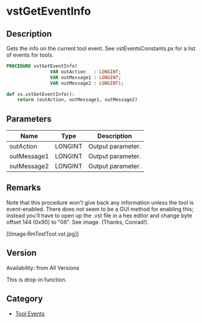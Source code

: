 # vstGetEventInfo

## Description
Gets the info on the current tool event. See vstEventsConstants.px for a list of events for tools.

```pascal
PROCEDURE vstGetEventInfo(
				VAR outAction   : LONGINT;
				VAR outMessage1 : LONGINT;
				VAR outMessage2 : LONGINT);
```

```python
def vs.vstGetEventInfo():
    return (outAction, outMessage1, outMessage2)
```

## Parameters
|Name|Type|Description|
|---|---|---|
|outAction|LONGINT|Output parameter.|
|outMessage1|LONGINT|Output parameter.|
|outMessage2|LONGINT|Output parameter.|

## Remarks
Note that this procedure won't give back any information unless the tool is event-enabled. There does not seem to be a GUI method for enabling this; instead you'll have to open up the .vst file in a hex editor and change byte offset 144 (0x90) to "08". See image. (Thanks, Conrad!).

[[Image:RmTestTool.vst.jpg]]

## Version
Availability: from All Versions

This is drop-in function.

## Category
* [Tool Events](../Categories/Tool%20Events.md)
